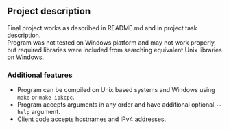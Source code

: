 ## Project description

Final project works as described in README.md and in project task description.  
Program was not tested on Windows platform and may not work properly, but required libraries were included from searching equivalent Unix libraries on Windows.

### Additional features

- Program can be compiled on Unix based systems and Windows using `make` or `make ipkcpc`.
- Program accepts arguments in any order and have additional optional `--help` argument.
- Client code accepts hostnames and IPv4 addresses.
